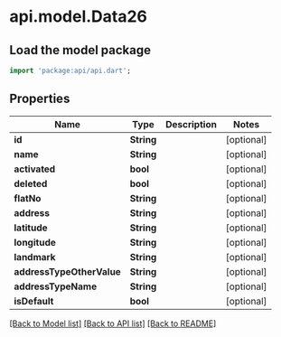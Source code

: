 # api.model.Data26

## Load the model package
```dart
import 'package:api/api.dart';
```

## Properties
Name | Type | Description | Notes
------------ | ------------- | ------------- | -------------
**id** | **String** |  | [optional] 
**name** | **String** |  | [optional] 
**activated** | **bool** |  | [optional] 
**deleted** | **bool** |  | [optional] 
**flatNo** | **String** |  | [optional] 
**address** | **String** |  | [optional] 
**latitude** | **String** |  | [optional] 
**longitude** | **String** |  | [optional] 
**landmark** | **String** |  | [optional] 
**addressTypeOtherValue** | **String** |  | [optional] 
**addressTypeName** | **String** |  | [optional] 
**isDefault** | **bool** |  | [optional] 

[[Back to Model list]](../README.md#documentation-for-models) [[Back to API list]](../README.md#documentation-for-api-endpoints) [[Back to README]](../README.md)


